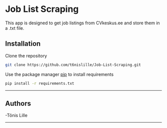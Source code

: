 # Job List Scraping

This app is designed to get job listings from CVkeskus.ee and store them in a .txt file.

## Installation
Clone the repository
```bash
git clone https://github.com/t6nislille/Job-List-Scraping.git
```

Use the package manager [pip](https://pip.pypa.io/en/stable/) to install requirements
```bash
pip install -r requirements.txt
```

***
## Authors
-Tõnis Lille
***
